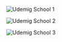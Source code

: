 ![Udemig School 1](https://github.com/user-attachments/assets/696d8d2c-0db5-480f-8000-6b38048117b1)

![Udemig School 2](https://github.com/user-attachments/assets/12774e6e-cb77-46f3-b911-af7203dc8ebb)

![Udemig School 3](https://github.com/user-attachments/assets/9f061ae4-8559-43ee-8118-7cc4d579c1f4)
